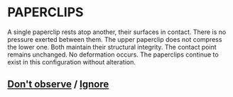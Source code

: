 # PAPERCLIPS

A single paperclip rests atop another, their surfaces in contact. There is no pressure exerted between them. The upper paperclip does not compress the lower one. Both maintain their structural integrity. The contact point remains unchanged. No deformation occurs. The paperclips continue to exist in this configuration without alteration.

## [Don't observe](page-33ba5d04e2a54b23) / [Ignore](page-6eac4fc3b8b5aa3c)
